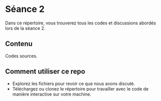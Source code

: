 # Séance 2

Dans ce répertoire, vous trouverez tous les codes et discussions abordés lors de la séance 2.

## Contenu

Codes sources.

## Comment utiliser ce repo

- Explorez les fichiers pour revoir ce que nous avons discuté.
- Téléchargez ou clonez le répertoire pour travailler avec le code de manière interactive sur votre machine.
